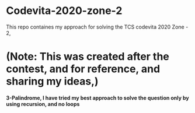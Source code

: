 # Codevita-2020-zone-2
This repo containes my approach for solving the TCS codevita 2020 Zone - 2,
# (Note: This was created after the contest, and for reference, and sharing my ideas,) 

#### 3-Palindrome, I have tried my best approach to solve the question only by using recursion, and no loops